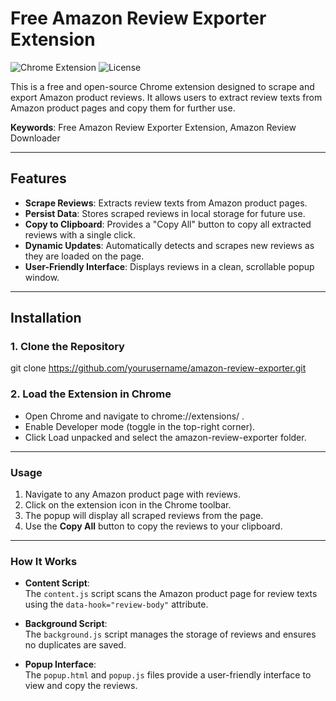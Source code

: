 # Free Amazon Review Exporter Extension

![Chrome Extension](https://img.shields.io/badge/Chrome%20Extension-v1.0-blue) ![License](https://img.shields.io/badge/license-MIT-green)

This is a free and open-source Chrome extension designed to scrape and export Amazon product reviews. It allows users to extract review texts from Amazon product pages and copy them for further use.

**Keywords**: Free Amazon Review Exporter Extension, Amazon Review Downloader

---

## Features

- **Scrape Reviews**: Extracts review texts from Amazon product pages.
- **Persist Data**: Stores scraped reviews in local storage for future use.
- **Copy to Clipboard**: Provides a "Copy All" button to copy all extracted reviews with a single click.
- **Dynamic Updates**: Automatically detects and scrapes new reviews as they are loaded on the page.
- **User-Friendly Interface**: Displays reviews in a clean, scrollable popup window.

---

## Installation

### 1. Clone the Repository
git clone https://github.com/yourusername/amazon-review-exporter.git

### 2. Load the Extension in Chrome
- Open Chrome and navigate to chrome://extensions/ .
- Enable Developer mode (toggle in the top-right corner).
- Click Load unpacked and select the amazon-review-exporter folder.

---

### Usage

1. Navigate to any Amazon product page with reviews.
2. Click on the extension icon in the Chrome toolbar.
3. The popup will display all scraped reviews from the page.
4. Use the **Copy All** button to copy the reviews to your clipboard.

---

### How It Works

- **Content Script**:  
  The `content.js` script scans the Amazon product page for review texts using the `data-hook="review-body"` attribute.

- **Background Script**:  
  The `background.js` script manages the storage of reviews and ensures no duplicates are saved.

- **Popup Interface**:  
  The `popup.html` and `popup.js` files provide a user-friendly interface to view and copy the reviews.
